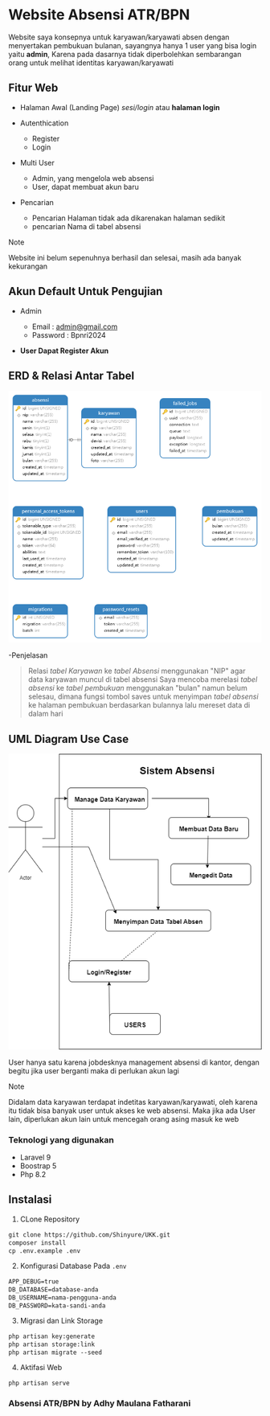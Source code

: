 # Website Absensi ATR/BPN
Website saya konsepnya untuk karyawan/karyawati absen dengan menyertakan pembukuan bulanan, sayangnya hanya 1 user yang bisa login yaitu **admin**, 
Karena pada dasarnya tidak diperbolehkan sembarangan orang untuk melihat identitas karyawan/karyawati

## Fitur Web
- Halaman Awal (Landing Page) 
*sesi/login* atau **halaman login**

- Autenthication
  - Register
  - Login

- Multi User
  - Admin, yang mengelola web absensi
  - User, dapat membuat akun baru

- Pencarian
  - Pencarian Halaman tidak ada dikarenakan halaman sedikit
  - pencarian Nama di tabel absensi

> [!NOTE]
> Website ini belum sepenuhnya berhasil dan selesai, masih ada banyak kekurangan

## Akun Default Untuk Pengujian

- Admin
  - Email : admin@gmail.com
  - Password : Bpnri2024

 - **User Dapat Register Akun**

## ERD & Relasi Antar Tabel
<picture>
    <img alt="ERD" src="https://github.com/Shinyure/Nekochi/blob/main/ERD.png">
</picture>

-Penjelasan
> Relasi *tabel Karyawan* ke *tabel Absensi* menggunakan "NIP" agar data karyawan muncul di tabel absensi
> Saya mencoba merelasi *tabel absensi* ke *tabel pembukuan* menggunakan "bulan" namun belum selesau,
  dimana fungsi tombol saves untuk menyimpan *tabel absensi* ke halaman pembukuan berdasarkan bulannya lalu mereset data di dalam hari

## UML Diagram Use Case
<picture>
    <img alt="Uml Diagram" src="https://github.com/Shinyure/Nekochi/blob/main/umllukk.png">
</picture>

User hanya satu karena jobdesknya management absensi di kantor, dengan begitu jika user berganti maka di perlukan akun lagi

> [!NOTE]
> Didalam data karyawan terdapat indetitas karyawan/karyawati, oleh karena itu tidak bisa banyak user untuk akses ke web absensi.
> Maka jika ada User lain, diperlukan akun lain untuk mencegah orang asing masuk ke web 

### Teknologi yang digunakan
- Laravel 9
- Boostrap 5
- Php 8.2

## Instalasi
1. CLone Repository
```
git clone https://github.com/Shinyure/UKK.git
composer install
cp .env.example .env
```

2. Konfigurasi Database Pada `.env`
```
APP_DEBUG=true
DB_DATABASE=database-anda
DB_USERNAME=nama-pengguna-anda
DB_PASSWORD=kata-sandi-anda
```

3. Migrasi dan Link Storage
```
php artisan key:generate
php artisan storage:link
php artisan migrate --seed
```

4. Aktifasi Web
```
php artisan serve
```


### Absensi ATR/BPN by Adhy Maulana Fatharani
